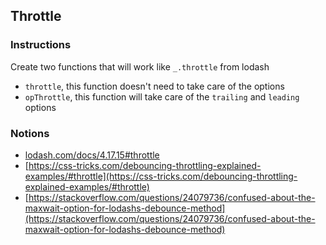 ## Throttle

### Instructions

Create two functions that will work like `_.throttle` from lodash

- `throttle`, this function doesn't need to take care of the options
- `opThrottle`, this function will take care of
  the `trailing` and `leading` options

### Notions

- [lodash.com/docs/4.17.15#throttle](https://lodash.com/docs/4.17.15#throttle)
- [https://css-tricks.com/debouncing-throttling-explained-examples/#throttle](https://css-tricks.com/debouncing-throttling-explained-examples/#throttle)
- [https://stackoverflow.com/questions/24079736/confused-about-the-maxwait-option-for-lodashs-debounce-method](https://stackoverflow.com/questions/24079736/confused-about-the-maxwait-option-for-lodashs-debounce-method)
